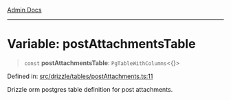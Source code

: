 [Admin Docs](/)

***

# Variable: postAttachmentsTable

> `const` **postAttachmentsTable**: `PgTableWithColumns`\<\{\}\>

Defined in: [src/drizzle/tables/postAttachments.ts:11](https://github.com/syedali237/talawa-api/blob/8c6154f4daaa502448d207545feda14b4d146e99/src/drizzle/tables/postAttachments.ts#L11)

Drizzle orm postgres table definition for post attachments.
